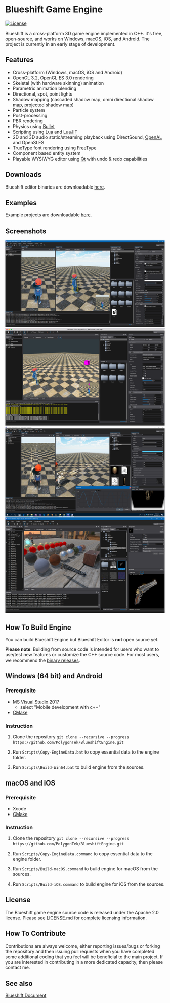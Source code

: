 Blueshift Game Engine
=======================

[![License](https://img.shields.io/badge/Licence-Apache2.0-blue.svg)]()

Blueshift is a cross-platform 3D game engine implemented in C++. it's free, open-source, and works on Windows, macOS, iOS, and Android.
The project is currently in an early stage of development.

Features
-------------------

  * Cross-platform (Windows, macOS, iOS and Android)
  * OpenGL 3.2, OpenGL ES 3.0 rendering
  * Skeletal (with hardware skinning) animation
  * Parametric animation blending
  * Directional, spot, point lights
  * Shadow mapping (cascaded shadow map, omni directional shadow map, projected shadow map)
  * Particle system
  * Post-processing
  * PBR rendering
  * Physics using [Bullet](http://www.bulletphysics.org/)
  * Scripting using [Lua](https://www.lua.org/) and [LuaJIT](https://luajit.org/)
  * 2D and 3D audio static/streaming playback using DirectSound, [OpenAL](https://www.openal.org/) and OpenSLES
  * TrueType font rendering using [FreeType](https://www.freetype.org/)
  * Component based entity system
  * Playable WYSIWYG editor using [Qt](https://www.qt.io/) with undo & redo capabilities

Downloads
-------------------

Blueshift editor binaries are downloadable [here](https://github.com/PolygonTek/BlueshiftEngine/releases).

Examples
-------------------

Example projects are downloadable [here](https://github.com/PolygonTek/BlueshiftExamples/archive/master.zip).

Screenshots
-------------------

![Screenshot1](Screenshots/screenshot1.png)
![Screenshot2](Screenshots/screenshot2.png)
![Screenshot3](Screenshots/screenshot3.png)
![Screenshot4](Screenshots/screenshot4.png)

How To Build Engine
-------------------

You can build Blueshift Engine but Blueshift Editor is **not** open source yet.

**Please note**: Building from source code is intended for users who want to use/test new features or customize the C++ source code. For most users, we recommend the [binary releases](https://github.com/PolygonTek/BlueshiftEngine/releases).

## Windows (64 bit) and Android

### Prerequisite

  * [MS Visual Studio 2017](https://www.visualstudio.com/downloads/)
    - select "Mobile development with c++"
  * [CMake](https://cmake.org/download/)

### Instruction

  1. Clone the repository `git clone --recursive --progress https://github.com/PolygonTek/BlueshiftEngine.git`

  2. Run `Scripts\Copy-EngineData.bat` to copy essential data to the engine folder.

  3. Run `Scripts\Build-Win64.bat` to build engine from the sources.

## macOS and iOS

### Prerequisite

  * Xcode
  * [CMake](https://cmake.org/download/)

### Instruction

  1. Clone the repository `git clone --recursive --progress https://github.com/PolygonTek/BlueshiftEngine.git`

  2. Run `Scripts/Copy-EngineData.command` to copy essential data to the engine folder.

  3. Run `Scripts/Build-macOS.command` to build engine for macOS from the sources.

  4. Run `Scripts/Build-iOS.command` to build engine for iOS from the sources.

License
-------------------

The Blueshift game engine source code is released under the Apache 2.0 license. Please see [LICENSE.md](LICENSE.md) for complete licensing information.

How To Contribute
-------------------

Contributions are always welcome, either reporting issues/bugs or forking the repository and then issuing pull requests when you have completed some additional coding that you feel will be beneficial to the main project. If you are interested in contributing in a more dedicated capacity, then please contact me.

See also
-------------------

[Blueshift Document](https://github.com/PolygonTek/BlueshiftDocument/blob/master/README.md)

